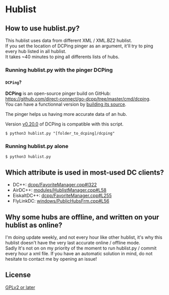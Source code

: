 # Hublist

## How to use hublist.py?

This hublist uses data from different XML / XML.BZ2 hublist.  
If you set the location of DCPing pinger as an argument, it'll try to ping every hub listed in all hublist.  
It takes ~40 minutes to ping all differents lists of hubs.

### Running hublist.py with the pinger DCPing

#### `DCPing`?

**DCPing** is an open-source pinger build on GitHub: https://github.com/direct-connect/go-dcpp/tree/master/cmd/dcping.  
You can have a functionnal version by [building its source](https://github.com/direct-connect/go-dcpp/tree/master/cmd/dcping#build).


The pinger helps us having more accurate data of an hub.

Version [v0.20.0](https://github.com/direct-connect/go-dcpp/tree/v0.20.0) of DCPing is compatible with this script.

```
$ python3 hublist.py "[folder_to_dcping]/dcping"
```

### Running hublist.py alone

```
$ python3 hublist.py
```

## Which attribute is used in most-used DC clients?

- DC++: [dcpp/FavoriteManager.cpp#l322](https://sourceforge.net/p/dcplusplus/code/ci/3c319ced/tree/dcpp/FavoriteManager.cpp#l322)
- AirDC++: [modules/HublistManager.cpp#L58](https://github.com/airdcpp/airgit/blob/9954da1c/airdcpp/airdcpp/modules/HublistManager.cpp#L58)
- EiskaltDC++: [dcpp/FavoriteManager.cpp#L255](https://github.com/eiskaltdcpp/eiskaltdcpp/blob/2b38b58e/dcpp/FavoriteManager.cpp#L255)
- FlyLinkDC: [windows/PublicHubsFrm.cpp#L56](https://github.com/pavel-pimenov/flylinkdc-r5xx/blob/24db5c75/windows/PublicHubsFrm.cpp#L56)

## Why some hubs are offline, and written on your hublist as online?

I'm doing update weekly, and not every hour like other hublist, it's why this hublist doesn't have the very last accurate online / offline mode.<br>
Sadly It's not on on my priority of the moment to run hublist.py / commit every hour a xml file. If you have an automatic solution in mind, do not hesitate to contact me by opening an issue!

## License

[GPLv2 or later](https://github.com/DCNF/Hublist/blob/master/LICENSE)
